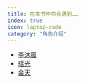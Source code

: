 ```yaml
---
title: 在本书中你会遇到……
index: true
icon: laptop-code
category: "角色介绍"
---
```


- [李沐晨](limuchen.md)
- [瑶光](yaoguang.md)
- [金天](jintian.md)
